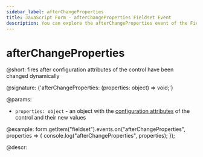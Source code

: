 ```yaml
---
sidebar_label: afterChangeProperties
title: JavaScript Form - afterChangeProperties Fieldset Event 
description: You can explore the afterChangeProperties event of the Fieldset control of Form in the documentation of the DHTMLX JavaScript UI library. Browse developer guides and API reference, try out code examples and live demos, and download a free 30-day evaluation version of DHTMLX Suite.
---
```


# afterChangeProperties

@short: fires after configuration attributes of the control have been changed dynamically

@signature: {'afterChangeProperties: (properties: object) => void;'}

@params:
- `properties: object` - an object with the [configuration attributes](form/api/fieldset/fieldset_setproperties_method.md) of the control and their new values

@example:
form.getItem("fieldset").events.on("afterChangeProperties", properties => {
    console.log("afterChangeProperties", properties);
});

@descr: